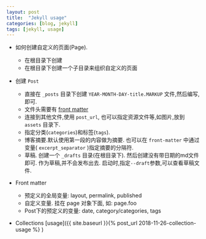 ```yaml
---
layout: post
title:  "Jekyll usage"
categories: [blog, jekyll]
tags: [jekyll, usage]
---
```


+ 如何创建自定义的页面(Page).
  - 在根目录下创建
  - 在根目录下创建一个子目录来组织自定义的页面
  
+ 创建 `Post`
  - 直接在 `_posts` 目录下创建 `YEAR-MONTH-DAY-title.MARKUP` 文件,然后编写,即可.
  - 文件头需要有 [front matter](https://jekyllrb.com/docs/front-matter/ ) 
  - 连接到其他文件,使用 `post_url`, 也可以指定资源文件等,如图片,放到 `assets` 目录下.
  - 指定分类(`categories`)和标签(`tags`).
  - 博客摘要.默认使用第一段的内容做为摘要. 也可以在 `front-matter` 中通过变量( `excerpt_separator` )指定摘要的分隔符.
  - 草稿. 创建一个 `_drafts` 目录(在根目录下). 然后创建没有带日期的md文件即可. 作为草稿,并不会发布出去. 启动时,指定`--draft`参数,可以查看草稿文件.

+ Front matter
  - 预定义的全局变量: layout, permalink, published
  - 自定义变量. 挂在 page 对象下面, 如: page.foo
  - Post下的预定义的变量: date, category/categories, tags

+ Collections [usage]({{ site.baseurl }}{% post_url 2018-11-26-collection-usage %} ) 






